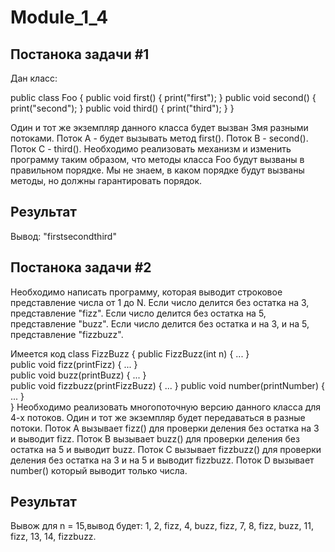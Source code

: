 # Module_1_4 

## Постанока задачи #1
Дан класс:

public class Foo {
  public void first() { print("first"); }
  public void second() { print("second"); }
  public void third() { print("third"); }
}

Один и тот же экземпляр данного класса будет вызван 3мя разными потоками. Поток А - будет вызывать метод first(). Поток B - second(). Поток С - third(). 
Необходимо реализовать механизм и изменить программу таким образом, что методы класса Foo будут вызваны в правильном порядке.
Мы не знаем, в каком порядке будут вызваны методы, но должны гарантировать порядок.
 
## Результат 
Вывод: "firstsecondthird"

## Постанока задачи #2
Необходимо написать программу, которая выводит строковое представление числа от 1 до N. 
Если число делится без остатка на 3, представление "fizz".
Если число делится без остатка на 5, представление "buzz".
Если число делится без остатка и на 3, и на 5, представление "fizzbuzz".

Имеется код
class FizzBuzz {
  public FizzBuzz(int n) { ... }              
  public void fizz(printFizz) { ... }         
  public void buzz(printBuzz) { ... }         
  public void fizzbuzz(printFizzBuzz) { ... } 
  public void number(printNumber) { ... }   
}
Необходимо реализовать многопоточную версию данного класса для 4-х потоков. Один и тот же экземпляр будет передаваться в разные потоки.
Поток A вызывает fizz() для проверки деления без остатка на 3 и выводит fizz.
Поток B вызывает buzz() для проверки деления без остатка на 5 и выводит buzz.
Поток C вызывает fizzbuzz() для проверки деления без остатка на 3 и на 5 и выводит fizzbuzz.
Поток D вызывает number() который выводит только числа.

## Результат 
Вывож для n = 15,вывод будет: 1, 2, fizz, 4, buzz, fizz, 7, 8, fizz, buzz, 11, fizz, 13, 14, fizzbuzz.